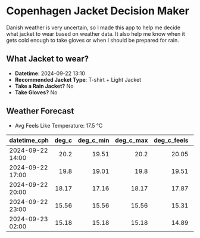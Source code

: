 
# Copenhagen Jacket Decision Maker

Danish weather is very uncertain, so I made this app to help me decide what jacket to wear based on weather data. 
It also help me know when it gets cold enough to take gloves or when I should be prepared for rain.

## What Jacket to wear?

- **Datetime**: 2024-09-22 13:10
- **Recommended Jacket Type**: T-shirt + Light Jacket
- **Take a Rain Jacket?** No
- **Take Gloves?** No

## Weather Forecast
- Avg Feels Like Temperature: 17.5 °C

| datetime_cph     |   deg_c |   deg_c_min |   deg_c_max |   deg_c_feels | weather   | wind   | rain   |
|:-----------------|--------:|------------:|------------:|--------------:|:----------|:-------|:-------|
| 2024-09-22 14:00 |   20.2  |       19.51 |       20.2  |         20.05 | Clouds    | Low    | None   |
| 2024-09-22 17:00 |   19.8  |       19.01 |       19.8  |         19.51 | Clouds    | Low    | None   |
| 2024-09-22 20:00 |   18.17 |       17.16 |       18.17 |         17.87 | Clouds    | Low    | None   |
| 2024-09-22 23:00 |   15.56 |       15.56 |       15.56 |         15.31 | Clear     | Low    | None   |
| 2024-09-23 02:00 |   15.18 |       15.18 |       15.18 |         14.89 | Clear     | Low    | None   |
        